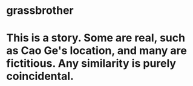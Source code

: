 # grassbrother
# This is a story. Some are real, such as Cao Ge's location, and many are fictitious. Any similarity is purely coincidental.
